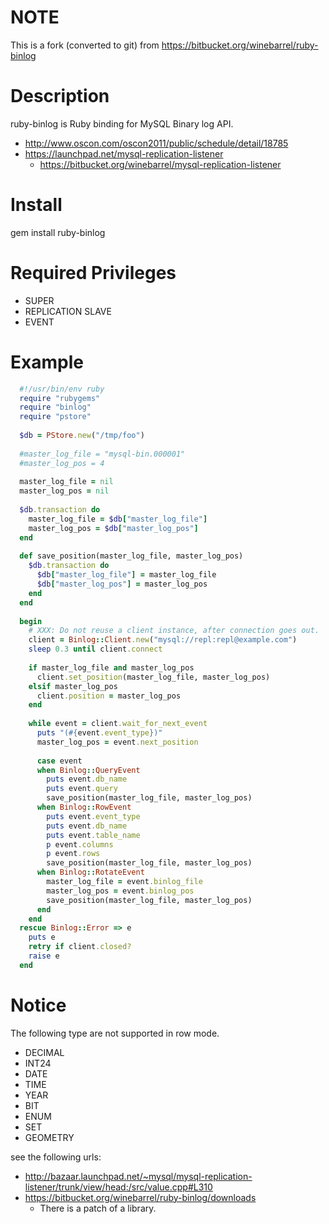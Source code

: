 NOTE
====

This is a fork (converted to git) from https://bitbucket.org/winebarrel/ruby-binlog

Description
===========

ruby-binlog is Ruby binding for MySQL Binary log API.

* http://www.oscon.com/oscon2011/public/schedule/detail/18785
* https://launchpad.net/mysql-replication-listener
  * https://bitbucket.org/winebarrel/mysql-replication-listener

Install
=======

gem install ruby-binlog

Required Privileges
===================

* SUPER
* REPLICATION SLAVE
* EVENT

Example
=======

``` ruby
  #!/usr/bin/env ruby
  require "rubygems"
  require "binlog"
  require "pstore"
  
  $db = PStore.new("/tmp/foo")
  
  #master_log_file = "mysql-bin.000001"
  #master_log_pos = 4
  
  master_log_file = nil
  master_log_pos = nil
  
  $db.transaction do
    master_log_file = $db["master_log_file"]
    master_log_pos = $db["master_log_pos"]
  end
  
  def save_position(master_log_file, master_log_pos)
    $db.transaction do
      $db["master_log_file"] = master_log_file
      $db["master_log_pos"] = master_log_pos
    end
  end
  
  begin
    # XXX: Do not reuse a client instance, after connection goes out.
    client = Binlog::Client.new("mysql://repl:repl@example.com")
    sleep 0.3 until client.connect
  
    if master_log_file and master_log_pos
      client.set_position(master_log_file, master_log_pos)
    elsif master_log_pos
      client.position = master_log_pos
    end
  
    while event = client.wait_for_next_event
      puts "(#{event.event_type})"
      master_log_pos = event.next_position
  
      case event
      when Binlog::QueryEvent
        puts event.db_name
        puts event.query
        save_position(master_log_file, master_log_pos)
      when Binlog::RowEvent
        puts event.event_type
        puts event.db_name
        puts event.table_name
        p event.columns
        p event.rows
        save_position(master_log_file, master_log_pos)
      when Binlog::RotateEvent
        master_log_file = event.binlog_file
        master_log_pos = event.binlog_pos
        save_position(master_log_file, master_log_pos)
      end
    end
  rescue Binlog::Error => e
    puts e
    retry if client.closed?
    raise e
  end
```

Notice
======

The following type are not supported in row mode.

* DECIMAL
* INT24
* DATE
* TIME
* YEAR
* BIT
* ENUM
* SET
* GEOMETRY

see the following urls:
* http://bazaar.launchpad.net/~mysql/mysql-replication-listener/trunk/view/head:/src/value.cpp#L310
* https://bitbucket.org/winebarrel/ruby-binlog/downloads
  * There is a patch of a library.
